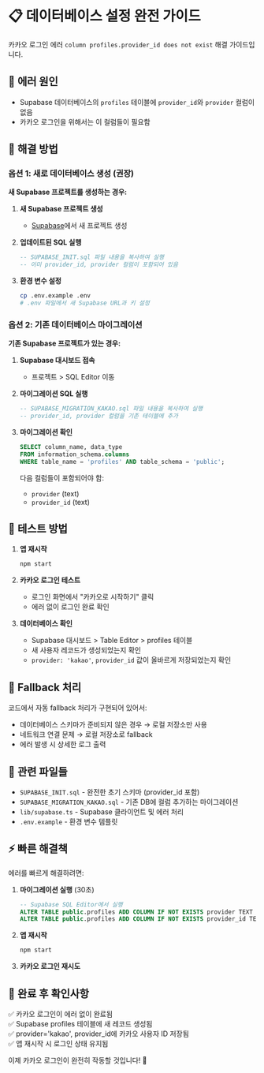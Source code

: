 # 📋 데이터베이스 설정 완전 가이드

카카오 로그인 에러 `column profiles.provider_id does not exist` 해결 가이드입니다.

## 🚨 에러 원인
- Supabase 데이터베이스의 `profiles` 테이블에 `provider_id`와 `provider` 컬럼이 없음
- 카카오 로그인을 위해서는 이 컬럼들이 필요함

## 🔧 해결 방법

### 옵션 1: 새로 데이터베이스 생성 (권장)

**새 Supabase 프로젝트를 생성하는 경우:**

1. **새 Supabase 프로젝트 생성**
   - [Supabase](https://supabase.com)에서 새 프로젝트 생성

2. **업데이트된 SQL 실행**
   ```sql
   -- SUPABASE_INIT.sql 파일 내용을 복사하여 실행
   -- 이미 provider_id, provider 컬럼이 포함되어 있음
   ```

3. **환경 변수 설정**
   ```bash
   cp .env.example .env
   # .env 파일에서 새 Supabase URL과 키 설정
   ```

### 옵션 2: 기존 데이터베이스 마이그레이션

**기존 Supabase 프로젝트가 있는 경우:**

1. **Supabase 대시보드 접속**
   - 프로젝트 > SQL Editor 이동

2. **마이그레이션 SQL 실행**
   ```sql
   -- SUPABASE_MIGRATION_KAKAO.sql 파일 내용을 복사하여 실행
   -- provider_id, provider 컬럼을 기존 테이블에 추가
   ```

3. **마이그레이션 확인**
   ```sql
   SELECT column_name, data_type 
   FROM information_schema.columns 
   WHERE table_name = 'profiles' AND table_schema = 'public';
   ```

   다음 컬럼들이 포함되어야 함:
   - `provider` (text)
   - `provider_id` (text)

## 🧪 테스트 방법

1. **앱 재시작**
   ```bash
   npm start
   ```

2. **카카오 로그인 테스트**
   - 로그인 화면에서 "카카오로 시작하기" 클릭
   - 에러 없이 로그인 완료 확인

3. **데이터베이스 확인**
   - Supabase 대시보드 > Table Editor > profiles 테이블
   - 새 사용자 레코드가 생성되었는지 확인
   - `provider: 'kakao'`, `provider_id` 값이 올바르게 저장되었는지 확인

## 🔄 Fallback 처리

코드에서 자동 fallback 처리가 구현되어 있어서:
- 데이터베이스 스키마가 준비되지 않은 경우 → 로컬 저장소만 사용
- 네트워크 연결 문제 → 로컬 저장소로 fallback
- 에러 발생 시 상세한 로그 출력

## 📁 관련 파일들

- `SUPABASE_INIT.sql` - 완전한 초기 스키마 (provider_id 포함)
- `SUPABASE_MIGRATION_KAKAO.sql` - 기존 DB에 컬럼 추가하는 마이그레이션
- `lib/supabase.ts` - Supabase 클라이언트 및 에러 처리
- `.env.example` - 환경 변수 템플릿

## ⚡ 빠른 해결책

에러를 빠르게 해결하려면:

1. **마이그레이션 실행** (30초)
   ```sql
   -- Supabase SQL Editor에서 실행
   ALTER TABLE public.profiles ADD COLUMN IF NOT EXISTS provider TEXT DEFAULT 'email';
   ALTER TABLE public.profiles ADD COLUMN IF NOT EXISTS provider_id TEXT;
   ```

2. **앱 재시작**
   ```bash
   npm start
   ```

3. **카카오 로그인 재시도**

## 🎯 완료 후 확인사항

✅ 카카오 로그인이 에러 없이 완료됨  
✅ Supabase profiles 테이블에 새 레코드 생성됨  
✅ provider='kakao', provider_id에 카카오 사용자 ID 저장됨  
✅ 앱 재시작 시 로그인 상태 유지됨  

이제 카카오 로그인이 완전히 작동할 것입니다! 🎉